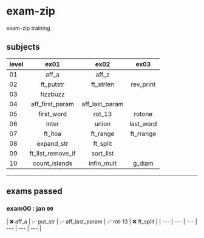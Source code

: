 # exam-zip
exam-zip training

## subjects
| level     |ex01|ex02|ex03|
| ------ | :--------------------:| :--------------------:| :--------------------:| 
|01|  aff_a | aff_z | |
|02| ft_putstr | ft_strlen | rev_print | |
|03| fizzbuzz | | |
|04| aff_first_param | aff_last_param | |
|05| first_word | rot_13 | rotone |
|06| inter | union | last_word |
|07| ft_itoa | ft_range | ft_rrange |
|08| expand_str | ft_split | |
|09| ft_list_remove_if | sort_list
|10| count_islands | infin_mult | g_diam
---

## exams passed

### exam00 : jan `00`
| ❌ aff_a | ✅ put_str | ✅ aff_last_param | ✅ rot-13 | ❌ ft_split |
| --- | --- | --- | --- | --- | --- |




